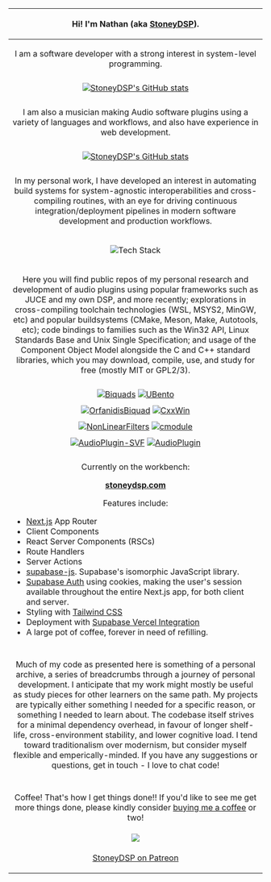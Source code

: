 | <p>Hi! I'm Nathan (aka <a href="https://github.com/StoneyDSP">StoneyDSP</a>).</p>  |
| :-: |
| <p>I am a software developer with a strong interest in system-level programming.</p> |
| |
| [![StoneyDSP's GitHub stats](https://github-readme-stats-two-lime-18.vercel.app/api?username=nathanjhood\&show_icons=true&theme=transparent)](https://github.com/nathanjhood/github-readme-stats) |
| |
| <p>I am also a musician making Audio software plugins using a variety of languages and workflows, and also have experience in web development.</p> |
| |
| [![StoneyDSP's GitHub stats](https://github-readme-stats-two-lime-18.vercel.app/api/top-langs/?username=nathanjhood\&langs_count=8\&show_icons=true\&theme=transparent\&hide=tex,html)](https://github.com/nathanjhood/github-readme-stats) |
| |
| <p>In my personal work, I have developed an interest in automating build systems for system-agnostic interoperabilities and cross-compiling routines, with an eye for driving continuous integration/deployment pipelines in modern software development and production workflows.</p> |
| <p align="center"><img src="https://skillicons.dev/icons?i=cpp,c,cmake,js,ts,html,css,nodejs&perline=4" alt="Tech Stack" /></p> |
| <p>Here you will find public repos of my personal research and development of audio plugins using popular frameworks such as JUCE and my own DSP, and more recently; explorations in cross-compiling toolchain technologies (WSL, MSYS2, MinGW, etc) and popular buildsystems (CMake, Meson, Make, Autotools, etc); code bindings to families such as the Win32 API, Linux Standards Base and Unix Single Specification; and usage of the Component Object Model alongside the C and C++ standard libraries, which you may download, compile, use, and study for free (mostly MIT or GPL2/3).</p> |
| |
| [![Biquads](https://github-readme-stats-two-lime-18.vercel.app/api/pin/?username=nathanjhood\&repo=Biquads\&theme=transparent)](https://github.com/StoneyDSP/Biquads) [![UBento](https://github-readme-stats-two-lime-18.vercel.app/api/pin/?username=nathanjhood\&repo=UBento\&theme=transparent)](https://github.com/StoneyDSP/UBento) |
| |
| [![OrfanidisBiquad](https://github-readme-stats-two-lime-18.vercel.app/api/pin/?username=nathanjhood\&repo=OrfanidisBiquad\&theme=transparent)](https://github.com/StoneyDSP/OrfanidisBiquad) [![CxxWin](https://github-readme-stats-two-lime-18.vercel.app/api/pin/?username=nathanjhood\&repo=CxxWin\&theme=transparent)](https://github.com/StoneyDSP/CxxWin) |
| |
| [![NonLinearFilters](https://github-readme-stats-two-lime-18.vercel.app/api/pin/?username=nathanjhood\&repo=NonLinearFilters\&theme=transparent)](https://github.com/nathanjhood/NonLinearFilters) [![cmodule](https://github-readme-stats-two-lime-18.vercel.app/api/pin/?username=nathanjhood\&repo=cmodule\&theme=transparent)](https://github.com/nathanjhood/cmodule) |
| |
| [![AudioPlugin-SVF](https://github-readme-stats-two-lime-18.vercel.app/api/pin/?username=nathanjhood\&repo=AudioPlugin-SVF\&theme=transparent)](https://github.com/nathanjhood/AudioPlugin-SVF) [![AudioPlugin](https://github-readme-stats-two-lime-18.vercel.app/api/pin/?username=nathanjhood\&repo=AudioPlugin\&theme=transparent)](https://github.com/nathanjhood/AudioPlugin) |
| |
| <p align="centre">Currently on the workbench:</p><p align="centre"><a href="https://www.stoneydsp.com"><b>stoneydsp.com</b></a></p><p align="centre">Features include:</p><p align="left"><ul p align="left"><li><a href="https://nextjs.org">Next.js</a> App Router</li><li>Client Components</li><li>React Server Components (RSCs)</li><li>Route Handlers</li><li>Server Actions</li><li><a href="https://supabase.com/docs/reference/javascript">supabase-js</a>. Supabase's isomorphic JavaScript library.</li><li><a href="https://supabase.com/docs/auth">Supabase Auth</a> using cookies, making the user's session available throughout the entire Next.js app, for both client and server.</li><li>Styling with <a href="https://tailwindcss.com">Tailwind CSS</a></li><li>Deployment with <a href="https://www.stoneydsp.com/login">Supabase Vercel Integration</a></li><li>A large pot of coffee, forever in need of refilling.</li></ul></p> |
| |
| <p>Much of my code as presented here is something of a personal archive, a series of breadcrumbs through a journey of personal development. I anticipate that my work might mostly be useful as study pieces for other learners on the same path. My projects are typically either something I needed for a specific reason, or something I needed to learn about. The codebase itself strives for a minimal dependency overhead, in favour of longer shelf-life, cross-environment stability, and lower cognitive load. I tend toward traditionalism over modernism, but consider myself flexible and emperically-minded. If you have any suggestions or questions, get in touch - I love to chat code!</p>  |
| |
| <p>Coffee! That's how I get things done!! If you'd like to see me get more things done, please kindly consider <a href="https://www.patreon.com/bePatron?u=8549187" data-patreon-widget-type="become-patron-button">buying me a coffee</a> or two!</p> |
| <a href= "https://paypal.me/StoneyDSPAudio?country.x=ES&locale.x=en_US"><img src="https://www.paypalobjects.com/en_US/i/btn/btn_donate_SM.gif"/></a> |
| <a href="https://www.patreon.com/bePatron?u=8549187" data-patreon-widget-type="become-patron-button"><p>StoneyDSP on Patreon</p></a> |
